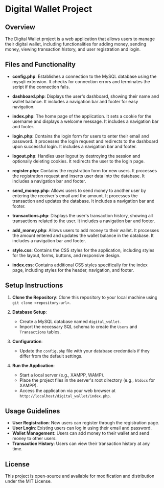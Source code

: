 # Digital Wallet Project

## Overview
The Digital Wallet project is a web application that allows users to manage their digital wallet, including functionalities for adding money, sending money, viewing transaction history, and user registration and login.

## Files and Functionality

- **config.php**: Establishes a connection to the MySQL database using the mysqli extension. It checks for connection errors and terminates the script if the connection fails.

- **dashboard.php**: Displays the user's dashboard, showing their name and wallet balance. It includes a navigation bar and footer for easy navigation.

- **index.php**: The home page of the application. It sets a cookie for the username and displays a welcome message. It includes a navigation bar and footer.

- **login.php**: Contains the login form for users to enter their email and password. It processes the login request and redirects to the dashboard upon successful login. It includes a navigation bar and footer.

- **logout.php**: Handles user logout by destroying the session and optionally deleting cookies. It redirects the user to the login page.

- **register.php**: Contains the registration form for new users. It processes the registration request and inserts user data into the database. It includes a navigation bar and footer.

- **send_money.php**: Allows users to send money to another user by entering the receiver's email and the amount. It processes the transaction and updates the database. It includes a navigation bar and footer.

- **transactions.php**: Displays the user's transaction history, showing all transactions related to the user. It includes a navigation bar and footer.

- **add_money.php**: Allows users to add money to their wallet. It processes the amount entered and updates the wallet balance in the database. It includes a navigation bar and footer.

- **style.css**: Contains the CSS styles for the application, including styles for the layout, forms, buttons, and responsive design.

- **index.css**: Contains additional CSS styles specifically for the index page, including styles for the header, navigation, and footer.

## Setup Instructions

1. **Clone the Repository**: Clone this repository to your local machine using `git clone <repository-url>`.

2. **Database Setup**: 
   - Create a MySQL database named `digital_wallet`.
   - Import the necessary SQL schema to create the `Users` and `Transactions` tables.

3. **Configuration**: 
   - Update the `config.php` file with your database credentials if they differ from the default settings.

4. **Run the Application**: 
   - Start a local server (e.g., XAMPP, WAMP).
   - Place the project files in the server's root directory (e.g., `htdocs` for XAMPP).
   - Access the application via your web browser at `http://localhost/digital_wallet/index.php`.

## Usage Guidelines

- **User Registration**: New users can register through the registration page.
- **User Login**: Existing users can log in using their email and password.
- **Wallet Management**: Users can add money to their wallet and send money to other users.
- **Transaction History**: Users can view their transaction history at any time.

## License
This project is open-source and available for modification and distribution under the MIT License.